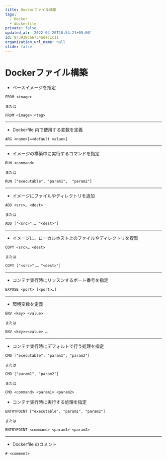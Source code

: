 ```yaml
---
title: Dockerファイル構築
tags:
  - Docker
  - dockerfile
private: false
updated_at: '2022-04-20T10:54:21+09:00'
id: 873938ca6734adec1c11
organization_url_name: null
slide: false
---
```

# Dockerファイル構築

- ベースイメージを指定

```
FROM <image>

または

FROM <image>:<tag>
```

---

- Dockerfile 内で使用する変数を定義

```
ARG <name>[=<default value>] 
```

---

- イメージの構築中に実行するコマンドを指定

```
RUN <command> 

または

RUN ["executable", "param1",  "param2"] 
```

---

- イメージにファイルやディレクトリを追加

```
ADD <src>… <dest> 

または

ADD ["<src>",… "<dest>"] 
```

---

- イメージに、ローカルホスト上のファイルやディレクトリを複製

```
COPY <src>… <dest> 

または 

COPY ["<src>",… "<dest>"] 
```

---

- コンテナ実行時にリッスンするポート番号を指定

```
EXPOSE <port> [<port>…] 
```

---

- 環境変数を定義

```
ENV <key> <value> 

または 

ENV <key>=<value> …
```

---

- コンテナ実行時にデフォルトで行う処理を指定

```
CMD ["executable", "param1", "param2"] 

または 

CMD ["param1", "param2"] 

または 

CMD <command> <param1> <param2>
```

- コンテナ実行時に実行する処理を指定

```
ENTRYPOINT ["executable", "param1", "param2"] 

または 

ENTRYPOINT <command> <param1> <param2>
```

---

- Dockerfile のコメント

```
# <comment> 
```

